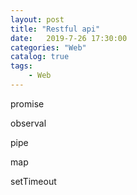 ```yaml
---                
layout: post                
title: "Restful api"                
date:   2019-7-26 17:30:00                 
categories: "Web"                
catalog: true                
tags:                 
    - Web                
---      
```


promise

observal

pipe

map

setTimeout